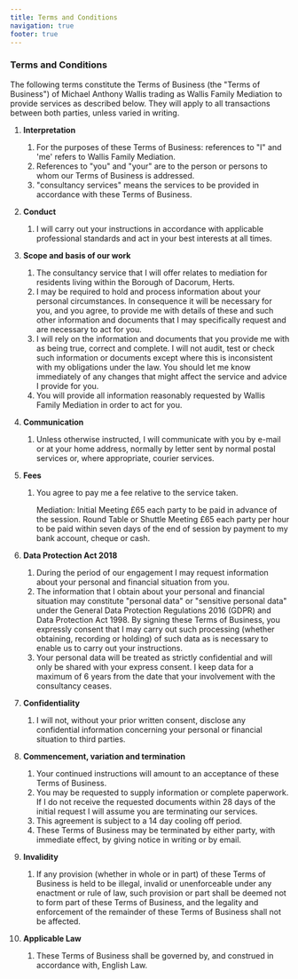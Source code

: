 ```yaml
---
title: Terms and Conditions
navigation: true
footer: true
---
```

### Terms and Conditions

The following terms constitute the Terms of Business (the "Terms of Business") of Michael Anthony Wallis trading as Wallis Family Mediation to provide services as described below. They will apply to all transactions between both parties, unless varied in writing.

1. **Interpretation**

   1. For the purposes of these Terms of Business: references to "I" and 'me' refers to Wallis Family Mediation.
   2. References to "you" and "your" are to the person or persons to whom our Terms of Business is addressed.
   3. "consultancy services" means the services to be provided in accordance with these Terms of Business.
2. **Conduct**

   1. I will carry out your instructions in accordance with applicable professional standards and act in your best interests at all times.
3. **Scope and basis of our work**

   1. The consultancy service that I will offer relates to mediation for residents living within the Borough of Dacorum, Herts. 
   2. I may be required to hold and process information about your personal circumstances. In consequence it will be necessary for you, and you agree, to provide me with details of these and such other information and documents that I may specifically request and are necessary to act for you.
   3. I will rely on the information and documents that you provide me with as being true, correct and complete. I will not audit, test or check such information or documents except where this is inconsistent with my obligations under the law. You should let me know immediately of any changes that might affect the service and advice I provide for you.
   4. You will provide all information reasonably requested by Wallis Family Mediation in order to act for you.
4. **Communication**

   1. Unless otherwise instructed, I will communicate with you by e-mail or at your home address, normally by letter sent by normal postal services or, where appropriate, courier services.
5. **Fees**

   1. You agree to pay me a fee relative to the service taken.

      Mediation: Initial Meeting £65 each party to be paid in advance of the session. Round Table or Shuttle Meeting £65 each party per hour to be paid within seven days of the end of session by payment to my bank account, cheque or cash.
6. **Data Protection Act 2018**

   1. During the period of our engagement I may request information about your personal and financial situation from you.
   2. The information that I obtain about your personal and financial situation may constitute "personal data" or "sensitive personal data" under the General Data Protection Regulations 2016 (GDPR) and Data Protection Act 1998. By signing these Terms of Business, you expressly consent that I may carry out such processing (whether obtaining, recording or holding) of such data as is necessary to enable us to carry out your instructions.
   3. Your personal data will be treated as strictly confidential and will only be shared with your express consent. I keep data for a maximum of 6 years from the date that your involvement with the consultancy ceases.
7. **Confidentiality**

   1. I will not, without your prior written consent, disclose any confidential information concerning your personal or financial situation to third parties.
8. **Commencement, variation and termination**

   1. Your continued instructions will amount to an acceptance of these Terms of Business.
   2. You may be requested to supply information or complete paperwork. If I do not receive the requested documents within 28 days of the initial request I will assume you are terminating our services.
   3. This agreement is subject to a 14 day cooling off period.
   4. These Terms of Business may be terminated by either party, with immediate effect, by giving notice in writing or by email.
9. **Invalidity**

   1. If any provision (whether in whole or in part) of these Terms of Business is held to be illegal, invalid or unenforceable under any enactment or rule of law, such provision or part shall be deemed not to form part of these Terms of Business, and the legality and enforcement of the remainder of these Terms of Business shall not be affected.
10. **Applicable Law**

    1. These Terms of Business shall be governed by, and construed in accordance with, English Law.